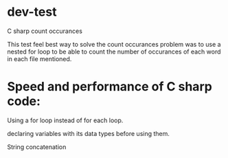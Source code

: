 # dev-test
C sharp count occurances

This test feel best way to solve the count occurances problem was to use a nested for loop to be able to count the number of occurances of each word in each file mentioned.

# Speed and performance of C sharp code:
Using a for loop instead of for each loop.

declaring variables with its data types before using them.

String concatenation
